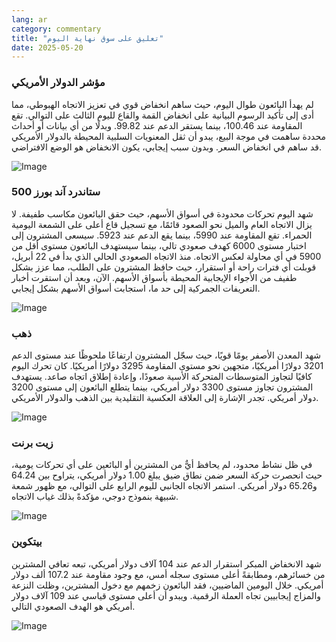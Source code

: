 ```yaml
---
lang: ar
category: commentary
title: "تعليق على سوق نهاية اليوم"
date: 2025-05-20
---
```


### مؤشر الدولار الأمريكي

لم يهدأ البائعون طوال اليوم، حيث ساهم انخفاض قوي في تعزيز الاتجاه الهبوطي، مما أدى إلى تأكيد الرسوم البيانية على انخفاض القمة والقاع لليوم الثالث على التوالي. تقع المقاومة عند 100.46، بينما يستقر الدعم عند 99.82. وبدلًا من أي بيانات أو أحداث محددة ساهمت في موجة البيع، يبدو أن ثقل المعنويات السلبية المحيطة بالدولار الأمريكي قد ساهم في انخفاض السعر. وبدون سبب إيجابي، يكون الانخفاض هو الوضع الافتراضي.

![Image](https://markleighedu.github.io/img/May-2025/20-May-2025/usdindex.jpg)

### ستاندرد آند بورز 500

شهد اليوم تحركات محدودة في أسواق الأسهم، حيث حقق البائعون مكاسب طفيفة. لا يزال الاتجاه العام والميل نحو الصعود قائمًا، مع تسجيل قاع أعلى على الشمعة اليومية الحمراء. تقع المقاومة عند 5990، بينما يقع الدعم عند 5923. سيسعى المشترون إلى اختبار مستوى 6000 كهدف صعودي تالي، بينما سيستهدف البائعون مستوى أقل من 5900 في أي محاولة لعكس الاتجاه. منذ الاتجاه الصعودي الحالي الذي بدأ في 22 أبريل، قوبلت أي فترات راحة أو استقرار، حيث حافظ المشترون على الطلب، مما عزز بشكل طفيف من الأجواء الإيجابية المحيطة بأسواق الأسهم. الآن، وبعد أن استقرت أخبار التعريفات الجمركية إلى حد ما، استجابت أسواق الأسهم بشكل إيجابي.

![Image](https://markleighedu.github.io/img/May-2025/20-May-2025/sp500.jpg)

### ذهب

شهد المعدن الأصفر يومًا قويًا، حيث سجّل المشترون ارتفاعًا ملحوظًا عند مستوى الدعم 3201 دولارًا أمريكيًا، متجهين نحو مستوى المقاومة 3295 دولارًا أمريكيًا. كان تحرك اليوم كافيًا لتجاوز المتوسطات المتحركة الأسية صعودًا، وإعادة إطلاق اتجاه صاعد. يستهدف المشترون تجاوز مستوى 3300 دولار أمريكي، بينما يتطلع البائعون إلى مستوى 3200 دولار أمريكي. تجدر الإشارة إلى العلاقة العكسية التقليدية بين الذهب والدولار الأمريكي.

![Image](https://markleighedu.github.io/img/May-2025/20-May-2025/gold.jpg)

### زيت برنت

في ظل نشاط محدود، لم يحافظ أيٌّ من المشترين أو البائعين على أي تحركات يومية، حيث انحصرت حركة السعر ضمن نطاق ضيق يبلغ 1.00 دولار أمريكي، يتراوح بين 64.24 و65.26 دولار أمريكي. استمر الاتجاه الجانبي لليوم الرابع على التوالي، مع ظهور شمعة شبيهة بنموذج دوجي، مؤكدةً بذلك غياب الاتجاه.

![Image](https://markleighedu.github.io/img/May-2025/20-May-2025/brentoil.jpg)

### بيتكوين

شهد الانخفاض المبكر استقرار الدعم عند 104 آلاف دولار أمريكي، تبعه تعافي المشترين من خسائرهم، ومطابقةً أعلى مستوى سجله أمس، مع وجود مقاومة عند 107.2 ألف دولار أمريكي. خلال اليومين الماضيين، فقد البائعون زخمهم مع دخول المشترين، وظلت النزعة والمزاج إيجابيين تجاه العملة الرقمية. ويبدو أن أعلى مستوى قياسي عند 109 آلاف دولار أمريكي هو الهدف الصعودي التالي.

![Image](https://markleighedu.github.io/img/May-2025/20-May-2025/bitcoin.jpg)

